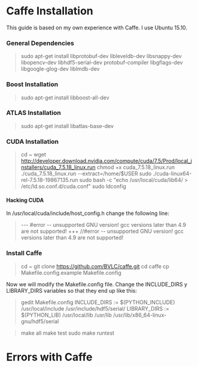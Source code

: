 # Caffe Installation

This guide is based on my own experience with Caffe. I use Ubuntu 15.10.

### General Dependencies

> sudo apt-get install libprotobuf-dev libleveldb-dev libsnappy-dev libopencv-dev libhdf5-serial-dev protobuf-compiler libgflags-dev libgoogle-glog-dev liblmdb-dev

### Boost Installation

> sudo apt-get install libboost-all-dev

### ATLAS Installation

> sudo apt-get install libatlas-base-dev

### CUDA Installation

> cd ~
> wget http://developer.download.nvidia.com/compute/cuda/7.5/Prod/local_installers/cuda_7.5.18_linux.run
> chmod +x cuda_7.5.18_linux.run
> ./cuda_7.5.18_linux.run --extract=/home/$USER
> sudo ./cuda-linux64-rel-7.5.18-19867135.run
> sudo bash -c "echo /usr/local/cuda/lib64/ > /etc/ld.so.conf.d/cuda.conf"
> sudo ldconfig

#### Hacking CUDA

In /usr/local/cuda/include/host_config.h change the following line:

> --- #error -- unsupported GNU version! gcc versions later than 4.9 are not supported!
> +++ //#error -- unsupported GNU version! gcc versions later than 4.9 are not supported!

### Install Caffe

> cd ~
> git clone https://github.com/BVLC/caffe.git
> cd caffe
> cp Makefile.config.example Makefile.config

Now we will modify the Makefile.config file. Change the INCLUDE_DIRS y LIBRARY_DIRS variables so that they end up like this:

> gedit Makefile.config
> INCLUDE_DIRS := $(PYTHON_INCLUDE) /usr/local/include /usr/include/hdf5/serial/
> LIBRARY_DIRS := $(PYTHON_LIB) /usr/local/lib /usr/lib /usr/lib/x86_64-linux-gnu/hdf5/serial

> make all
> make test
> sudo make runtest

# Errors with Caffe
